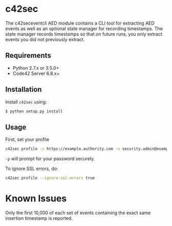 # c42sec

The c42seceventcli AED module contains a CLI tool for extracting AED events as well as an optional state manager 
for recording timestamps. The state manager records timestamps so that on future runs,
you only extract events you did not previously extract.

## Requirements

- Python 2.7.x or 3.5.0+
- Code42 Server 6.8.x+

## Installation
Install `c42sec` using:

```bash
$ python setup.py install
```

## Usage

First, set your profile

```bash
c42sec profile -s https://example.authority.com -u security.admin@example.com -p
```

`-p` will prompt for your password securely.

To ignore SSL errors, do:

```bash
c42sec profile --ignore-ssl-errors true
```

# Known Issues

Only the first 10,000 of each set of events containing the exact same insertion timestamp is reported.

